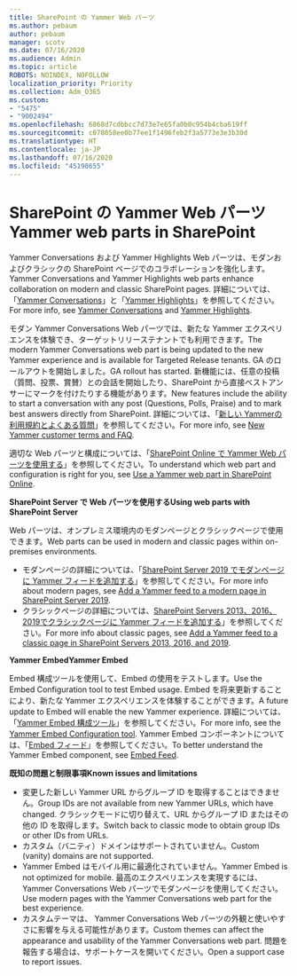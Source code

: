```yaml
---
title: SharePoint の Yammer Web パーツ
ms.author: pebaum
author: pebaum
manager: scotv
ms.date: 07/16/2020
ms.audience: Admin
ms.topic: article
ROBOTS: NOINDEX, NOFOLLOW
localization_priority: Priority
ms.collection: Adm_O365
ms.custom:
- "5475"
- "9002494"
ms.openlocfilehash: 6868d7cdbbcc7d73e7e65fa0b0c954b4cba619ff
ms.sourcegitcommit: c078058ee0b77ee1f1496feb2f3a5773e3e3b30d
ms.translationtype: HT
ms.contentlocale: ja-JP
ms.lasthandoff: 07/16/2020
ms.locfileid: "45198655"
---
```

# <a name="yammer-web-parts-in-sharepoint"></a><span data-ttu-id="00f7c-102">SharePoint の Yammer Web パーツ</span><span class="sxs-lookup"><span data-stu-id="00f7c-102">Yammer web parts in SharePoint</span></span>

<span data-ttu-id="00f7c-103">Yammer Conversations および Yammer Highlights Web パーツは、モダンおよびクラシックの SharePoint ページでのコラボレーションを強化します。</span><span class="sxs-lookup"><span data-stu-id="00f7c-103">Yammer Conversations and Yammer Highlights web parts enhance collaboration on modern and classic SharePoint pages.</span></span> <span data-ttu-id="00f7c-104">詳細については、「[Yammer Conversations](https://support.microsoft.com/office/use-a-yammer-web-part-in-sharepoint-online-a53cfa0c-3d09-42c8-a286-1038a81c59da#conversations)」と「[Yammer Highlights](https://support.microsoft.com/office/use-a-yammer-web-part-in-sharepoint-online-a53cfa0c-3d09-42c8-a286-1038a81c59da#highlights)」を参照してください。</span><span class="sxs-lookup"><span data-stu-id="00f7c-104">For more info, see [Yammer Conversations](https://support.microsoft.com/office/use-a-yammer-web-part-in-sharepoint-online-a53cfa0c-3d09-42c8-a286-1038a81c59da#conversations)  and  [Yammer Highlights](https://support.microsoft.com/office/use-a-yammer-web-part-in-sharepoint-online-a53cfa0c-3d09-42c8-a286-1038a81c59da#highlights).</span></span>    

<span data-ttu-id="00f7c-105">モダン Yammer Conversations Web パーツでは、新たな Yammer エクスペリエンスを体験でき、ターゲットリリーステナントでも利用できます。</span><span class="sxs-lookup"><span data-stu-id="00f7c-105">The modern Yammer Conversations web part is being updated to the new Yammer experience and is available for Targeted Release tenants.</span></span> <span data-ttu-id="00f7c-106">GA のロールアウトを開始しました。</span><span class="sxs-lookup"><span data-stu-id="00f7c-106">GA rollout has started.</span></span> <span data-ttu-id="00f7c-107">新機能には、任意の投稿（質問、投票、賞賛）との会話を開始したり、SharePoint から直接ベストアンサーにマークを付けたりする機能があります。</span><span class="sxs-lookup"><span data-stu-id="00f7c-107">New features include the ability to start a conversation with any post (Questions, Polls, Praise) and to mark best answers directly from SharePoint.</span></span> <span data-ttu-id="00f7c-108">詳細については、「[新しい Yammerの利用規約とよくある質問](https://docs.microsoft.com/yammer/get-started-with-yammer/newyammer-faq)」を参照してください。</span><span class="sxs-lookup"><span data-stu-id="00f7c-108">For more info, see [New Yammer customer terms and FAQ](https://docs.microsoft.com/yammer/get-started-with-yammer/newyammer-faq).</span></span>

 <span data-ttu-id="00f7c-109">適切な Web パーツと構成については、「[SharePoint Online で Yammer Web パーツを使用する](https://support.microsoft.com/office/use-a-yammer-web-part-in-sharepoint-online-a53cfa0c-3d09-42c8-a286-1038a81c59da)」を参照してください。</span><span class="sxs-lookup"><span data-stu-id="00f7c-109">To understand which web part and configuration is right for you, see [Use a Yammer web part in SharePoint Online](https://support.microsoft.com/office/use-a-yammer-web-part-in-sharepoint-online-a53cfa0c-3d09-42c8-a286-1038a81c59da).</span></span>  

<span data-ttu-id="00f7c-110">**SharePoint Server で Web パーツを使用する**</span><span class="sxs-lookup"><span data-stu-id="00f7c-110">**Using web parts with SharePoint Server**</span></span>  

<span data-ttu-id="00f7c-111">Web パーツは、オンプレミス環境内のモダンページとクラシックページで使用できます。</span><span class="sxs-lookup"><span data-stu-id="00f7c-111">Web parts can be used in modern and classic pages within on-premises environments.</span></span>

- <span data-ttu-id="00f7c-112">モダンページの詳細については、「[SharePoint Server 2019 でモダンページに Yammer フィードを追加する](https://docs.microsoft.com/yammer/integrate-yammer-with-other-apps/embed-a-feed-into-a-sharepoint-site#add-a-yammer-feed-to-a-modern-page-in-sharepoint-server-2019)」を参照してください。</span><span class="sxs-lookup"><span data-stu-id="00f7c-112">For more info about modern pages, see [Add a Yammer feed to a modern page in SharePoint Server 2019](https://docs.microsoft.com/yammer/integrate-yammer-with-other-apps/embed-a-feed-into-a-sharepoint-site#add-a-yammer-feed-to-a-modern-page-in-sharepoint-server-2019).</span></span> 
- <span data-ttu-id="00f7c-113">クラシックページの詳細については、[SharePoint Servers 2013、2016、2019でクラシックページに Yammer フィードを追加する](https://docs.microsoft.com/yammer/integrate-yammer-with-other-apps/embed-a-feed-into-a-sharepoint-site#add-a-yammer-feed-to-a-classic-page-in-sharepoint-servers-2013-2016-and-2019)」を参照してください。</span><span class="sxs-lookup"><span data-stu-id="00f7c-113">For more info about classic pages, see [Add a Yammer feed to a classic page in SharePoint Servers 2013, 2016, and 2019](https://docs.microsoft.com/yammer/integrate-yammer-with-other-apps/embed-a-feed-into-a-sharepoint-site#add-a-yammer-feed-to-a-classic-page-in-sharepoint-servers-2013-2016-and-2019).</span></span>

<span data-ttu-id="00f7c-114">**Yammer Embed**</span><span class="sxs-lookup"><span data-stu-id="00f7c-114">**Yammer Embed**</span></span>  

<span data-ttu-id="00f7c-115">Embed 構成ツールを使用して、Embed の使用をテストします。</span><span class="sxs-lookup"><span data-stu-id="00f7c-115">Use the Embed Configuration tool to test Embed usage.</span></span> <span data-ttu-id="00f7c-116">Embed を将来更新することにより、新たな Yammer エクスペリエンスを体験することができます。</span><span class="sxs-lookup"><span data-stu-id="00f7c-116">A future update to Embed will enable the new Yammer experience.</span></span> <span data-ttu-id="00f7c-117">詳細については、「[Yammer Embed 構成ツール](https://aka.ms/YammerEmbedConfigureTool)」を参照してください。</span><span class="sxs-lookup"><span data-stu-id="00f7c-117">For more info, see the [Yammer Embed Configuration tool](https://aka.ms/YammerEmbedConfigureTool).</span></span> <span data-ttu-id="00f7c-118">Yammer Embed コンポーネントについては、「[Embed フィード](https://aka.ms/YammerDevDocs)」を参照してください。</span><span class="sxs-lookup"><span data-stu-id="00f7c-118">To better understand the Yammer Embed component, see [Embed Feed](https://aka.ms/YammerDevDocs).</span></span>

<span data-ttu-id="00f7c-119">**既知の問題と制限事項**</span><span class="sxs-lookup"><span data-stu-id="00f7c-119">**Known issues and limitations**</span></span>

- <span data-ttu-id="00f7c-120">変更した新しい Yammer URL からグループ ID を取得することはできません。</span><span class="sxs-lookup"><span data-stu-id="00f7c-120">Group IDs are not available from new Yammer URLs, which have changed.</span></span> <span data-ttu-id="00f7c-121">クラシックモードに切り替えて、URL からグループ ID またはその他の ID を取得します。</span><span class="sxs-lookup"><span data-stu-id="00f7c-121">Switch back to classic mode to obtain group IDs or other IDs from URLs.</span></span>
- <span data-ttu-id="00f7c-122">カスタム（バニティ）ドメインはサポートされていません。</span><span class="sxs-lookup"><span data-stu-id="00f7c-122">Custom (vanity) domains are not supported.</span></span>
- <span data-ttu-id="00f7c-123">Yammer Embed はモバイル用に最適化されていません。</span><span class="sxs-lookup"><span data-stu-id="00f7c-123">Yammer Embed is not optimized for mobile.</span></span> <span data-ttu-id="00f7c-124">最高のエクスペリエンスを実現するには、 Yammer Conversations Web パーツでモダンページを使用してください。</span><span class="sxs-lookup"><span data-stu-id="00f7c-124">Use modern pages with the Yammer Conversations web part for the best experience.</span></span>
- <span data-ttu-id="00f7c-125">カスタムテーマは、 Yammer Conversations Web パーツの外観と使いやすさに影響を与える可能性があります。</span><span class="sxs-lookup"><span data-stu-id="00f7c-125">Custom themes can affect the appearance and usability of the Yammer Conversations web part.</span></span> <span data-ttu-id="00f7c-126">問題を報告する場合は、サポートケースを開いてください。</span><span class="sxs-lookup"><span data-stu-id="00f7c-126">Open a support case to report issues.</span></span>